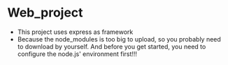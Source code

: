 # Web_project
- This project uses express as framework
- Because the node_modules is too big to upload, so you probably need to download by yourself. And before you get started, you need to configure the node.js' environment first!!!
